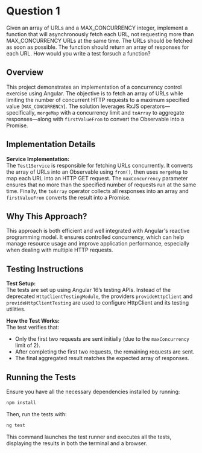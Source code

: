 # Question 1

Given an array of URLs and a MAX_CONCURRENCY integer, implement a function that will asynchronously
fetch each URL, not requesting more than MAX_CONCURRENCY URLs at the same time. The URLs should be
fetched as soon as possible. The function should return an array of responses for each URL.
How would you write a test forsuch a function?

## Overview

This project demonstrates an implementation of a concurrency control exercise using Angular. The objective is to fetch an array of URLs while limiting the number of concurrent HTTP requests to a maximum specified value (`MAX_CONCURRENCY`). The solution leverages RxJS operators—specifically, `mergeMap` with a concurrency limit and `toArray` to aggregate responses—along with `firstValueFrom` to convert the Observable into a Promise.

## Implementation Details

**Service Implementation:**  
The `Test1Service` is responsible for fetching URLs concurrently. It converts the array of URLs into an Observable using `from()`, then uses `mergeMap` to map each URL into an HTTP GET request. The `maxConcurrency` parameter ensures that no more than the specified number of requests run at the same time. Finally, the `toArray` operator collects all responses into an array and `firstValueFrom` converts the result into a Promise.

## Why This Approach?

This approach is both efficient and well integrated with Angular's reactive programming model. It ensures controlled concurrency, which can help manage resource usage and improve application performance, especially when dealing with multiple HTTP requests.

## Testing Instructions

**Test Setup:**  
The tests are set up using Angular 16’s testing APIs. Instead of the deprecated `HttpClientTestingModule`, the providers `provideHttpClient` and `provideHttpClientTesting` are used to configure HttpClient and its testing utilities.

**How the Test Works:**  
The test verifies that:

- Only the first two requests are sent initially (due to the `maxConcurrency` limit of 2).
- After completing the first two requests, the remaining requests are sent.
- The final aggregated result matches the expected array of responses.

## Running the Tests

Ensure you have all the necessary dependencies installed by running:

```bash
npm install
```

Then, run the tests with:

```bash
ng test
```

This command launches the test runner and executes all the tests, displaying the results in both the terminal and a browser.
